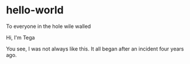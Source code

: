# hello-world
To everyone in the hole wile walled

Hi, I'm Tega

You see, I was not always like this. It all began after
an incident four years ago.
